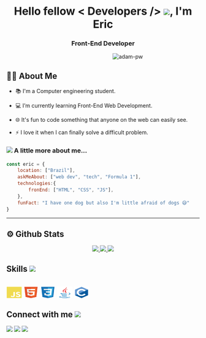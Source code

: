 <h1 align="center">Hello fellow < Developers /> <img src="https://raw.githubusercontent.com/kaueMarques/kaueMarques/master/hi.gif" width="30px">, I'm Eric</h1>
<h3 align="center">Front-End Developer</h3>
<img align="right"  src="https://github.com/Adam-pw/Adam-pw/blob/main/animation_500_kxa883sd.gif" alt="adam-pw" width="45%" />
<br>
<h2>👨‍💻 About Me</h2>

- 📚 I'm a Computer engineering student.

- 💻 I’m currently learning Front-End Web Development.

- 🌐 It's fun to code something that anyone on the web can easily see.

- ⚡ I love it when I can finally solve a difficult problem.

### <img src="https://camo.githubusercontent.com/fab95a765b1aceb9f1023ecba5af5bd2aa9e3706b0cf132bce3c7da05608d233/68747470733a2f2f6f7268756e2e6465762f696d672f63726f772e706e67" width="30"> A little more about me...  

```javascript
const eric = {
    location: ["Brazil"],
    askMeAbout: ["web dev", "tech", "Formula 1"],
    technologies:{
        fronEnd: ["HTML", "CSS", "JS"],
    },
    funFact: "I have one dog but also I'm little afraid of dogs 😅"
}
```

---

<h2>⚙️ Github Stats</h2>
<div align="center">
  <a href="https://github.com/oericdacosta">
    <img src="https://activity-graph.herokuapp.com/graph?username=oericdacosta&theme=redical&hide_border=true&area=true"/>
  <img height="180em" src="https://github-readme-stats.vercel.app/api?username=oericdacosta&show_icons=true&theme=tokyonight&include_all_commits=true&count_private=true"/>
  <img height="180em" src="https://github-readme-stats.vercel.app/api/top-langs/?username=oericdacosta&layout=compact&langs_count=7&theme=tokyonight"/>
</div></a>

<h2>Skills <img src = "https://media2.giphy.com/media/QssGEmpkyEOhBCb7e1/giphy.gif?cid=ecf05e47a0n3gi1bfqntqmob8g9aid1oyj2wr3ds3mg700bl&rid=giphy.gif" width = 32px> </h2>
<div style="display: inline_block"><br>
  <img align="center" alt="Eric-Js" height="30" width="40" src="https://raw.githubusercontent.com/devicons/devicon/master/icons/javascript/javascript-plain.svg">
  <img align="center" alt="Eric-HTML" height="30" width="40" src="https://raw.githubusercontent.com/devicons/devicon/master/icons/html5/html5-original.svg">
  <img align="center" alt="Eric-CSS" height="30" width="40" src="https://raw.githubusercontent.com/devicons/devicon/master/icons/css3/css3-original.svg">
  <img align="center" alt="Eric-java" height="30" width="40" src="https://raw.githubusercontent.com/devicons/devicon/master/icons/java/java-original.svg">
  <img align="center" alt="Eric-C" height="30" width="40" src="https://raw.githubusercontent.com/devicons/devicon/master/icons/c/c-original.svg">
</div>

<h2>Connect with me <img src='https://raw.githubusercontent.com/ShahriarShafin/ShahriarShafin/main/Assets/handshake.gif' width="100px"> </h2>
<div> 
  <a href="https://www.instagram.com/o.ericdacosta/" target="_blank"><img src="https://img.shields.io/badge/-Instagram-%23E4405F?style=for-the-badge&logo=instagram&logoColor=white" target="_blank"></a>
  <a href = "mailto:ericdacosta72@gmail.com"><img src="https://img.shields.io/badge/-Gmail-%23333?style=for-the-badge&logo=gmail&logoColor=white" target="_blank"></a>
  <a href="https://www.linkedin.com/in/eric-da-costa/" target="_blank"><img src="https://img.shields.io/badge/-LinkedIn-%230077B5?style=for-the-badge&logo=linkedin&logoColor=white" target="_blank"></a>

